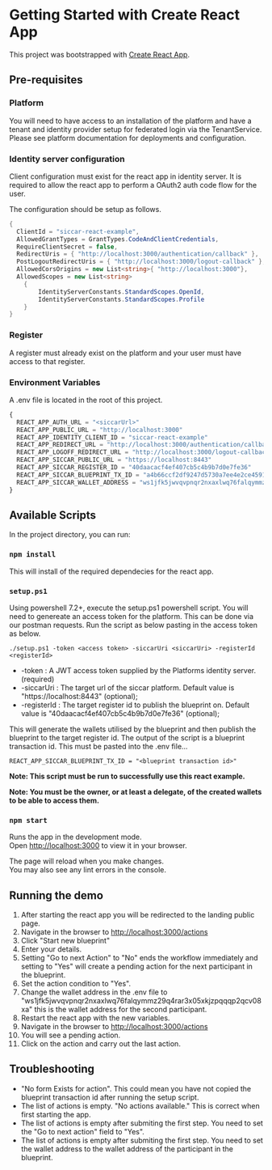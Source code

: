 # Getting Started with Create React App

This project was bootstrapped with [Create React App](https://github.com/facebook/create-react-app).

## Pre-requisites

### Platform

You will need to have access to an installation of the platform and have a tenant and identity provider setup for federated login via the TenantService. Please see platform documentation for deployments and configuration.

### Identity server configuration

Client configuration must exist for the react app in identity server. It is required to allow the react app to perform a OAuth2 auth code flow for the user.

The configuration should be setup as follows.

```c#
{
  ClientId = "siccar-react-example",
  AllowedGrantTypes = GrantTypes.CodeAndClientCredentials,
  RequireClientSecret = false,
  RedirectUris = { "http://localhost:3000/authentication/callback" },
  PostLogoutRedirectUris = { "http://localhost:3000/logout-callback" },
  AllowedCorsOrigins = new List<string>{ "http://localhost:3000"},
  AllowedScopes = new List<string>
    {
        IdentityServerConstants.StandardScopes.OpenId,
        IdentityServerConstants.StandardScopes.Profile
    }
}
````

### Register

A register must already exist on the platform and your user must have access to that register.

### Environment Variables

A .env file is located in the root of this project.

```js
{
  REACT_APP_AUTH_URL = "<siccarUrl>"
  REACT_APP_PUBLIC_URL = "http://localhost:3000"
  REACT_APP_IDENTITY_CLIENT_ID = "siccar-react-example"
  REACT_APP_REDIRECT_URL = "http://localhost:3000/authentication/callback"
  REACT_APP_LOGOFF_REDIRECT_URL = "http://localhost:3000/logout-callback"
  REACT_APP_SICCAR_PUBLIC_URL = "https://localhost:8443"
  REACT_APP_SICCAR_REGISTER_ID = "40daacacf4ef407cb5c4b9b7d0e7fe36"
  REACT_APP_SICCAR_BLUEPRINT_TX_ID = "a4b66ccf2df9247d5730a7ee4e2ce4591efbd4d3bb514dcb8152fb303c7516cf"
  REACT_APP_SICCAR_WALLET_ADDRESS = "ws1jfk5jwvqvpnqr2nxaxlwq76falqymmz29q4rar3x05xkjzpqqqp2qcv08xa"
}
```

## Available Scripts

In the project directory, you can run:

### `npm install`

This will install of the required dependecies for the react app.

### `setup.ps1`

Using powershell 7.2+, execute the setup.ps1 powershell script. You will need to genereate an access token for the platform. This can be done via our postman requests.
Run the script as below pasting in the access token as below.

`./setup.ps1 -token <access token> -siccarUri <siccarUri> -registerId <registerId>`

- -token : A JWT access token supplied by the Platforms identity server. (required)
- -siccarUri : The target url of the siccar platform. Default value is "https://localhost:8443" (optional);
- -registerId : The target register id to publish the blueprint on. Default value is "40daacacf4ef407cb5c4b9b7d0e7fe36" (optional);

This will generate the wallets utilised by the blueprint and then publish the blueprint to the target register id. The output of the script is a blueprint transaction id.
This must be pasted into the .env file...

`
REACT_APP_SICCAR_BLUEPRINT_TX_ID = "<blueprint transaction id>"
`

**Note: This script must be run to successfully use this react example.**

**Note: You must be the owner, or at least a delegate, of the created wallets to be able to access them.**

### `npm start`

Runs the app in the development mode.\
Open [http://localhost:3000](http://localhost:3000) to view it in your browser.

The page will reload when you make changes.\
You may also see any lint errors in the console.

## Running the demo

1. After starting the react app you will be redirected to the landing public page.
2. Navigate in the browser to <http://localhost:3000/actions>
3. Click "Start new blueprint"
4. Enter your details.
5. Setting "Go to next Action" to "No" ends the workflow immediately and setting to "Yes" will create a pending action for the next participant in the blueprint.
6. Set the action condition to "Yes".
7. Change the wallet address in the .env file to "ws1jfk5jwvqvpnqr2nxaxlwq76falqymmz29q4rar3x05xkjzpqqqp2qcv08xa" this is the wallet address for the second participant.
8. Restart the react app with the new variables.
9. Navigate in the browser to <http://localhost:3000/actions>
10. You will see a pending action.
11. Click on the action and carry out the last action.

## Troubleshooting

- "No form Exists for action". This could mean you have not copied the blueprint transaction id after running the setup script.
- The list of actions is empty. "No actions available." This is correct when first starting the app.
- The list of actions is empty after submiting the first step. You need to set the "Go to next action" field to "Yes".
- The list of actions is empty after submiting the first step. You need to set the wallet address to the wallet address of the participant in the blueprint.
